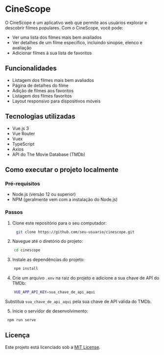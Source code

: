 # CineScope

O CineScope é um aplicativo web que permite aos usuários explorar e descobrir filmes populares. Com o CineScope, você pode:

- Ver uma lista dos filmes mais bem avaliados
- Ver detalhes de um filme específico, incluindo sinopse, elenco e avaliação
- Adicionar filmes à sua lista de favoritos

## Funcionalidades

- Listagem dos filmes mais bem avaliados
- Página de detalhes do filme
- Adição de filmes aos favoritos
- Listagem dos filmes favoritos
- Layout responsivo para dispositivos móveis

## Tecnologias utilizadas

- Vue.js 3
- Vue Router
- Vuex
- TypeScript
- Axios
- API do The Movie Database (TMDb)

## Como executar o projeto localmente

### Pré-requisitos

- Node.js (versão 12 ou superior)
- NPM (geralmente vem com a instalação do Node.js)

### Passos

1. Clone este repositório para o seu computador:

```sh
     git clone https://github.com/seu-usuario/cinescope.git
```

2. Navegue até o diretório do projeto:

```sh
    cd cinescope
```

3. Instale as dependências do projeto:

```sh
    npm install
```

4. Crie um arquivo `.env` na raiz do projeto e adicione a sua chave de API do TMDb:

```sh
    VUE_APP_API_KEY=sua_chave_de_api_aqui
```

Substitua `sua_chave_de_api_aqui` pela sua chave de API válida do TMDb. 

5. Inicie o servidor de desenvolvimento:

```sh
 npm run serve
```

## Licença

Este projeto está licenciado sob a [MIT License](https://opensource.org/licenses/MIT).

